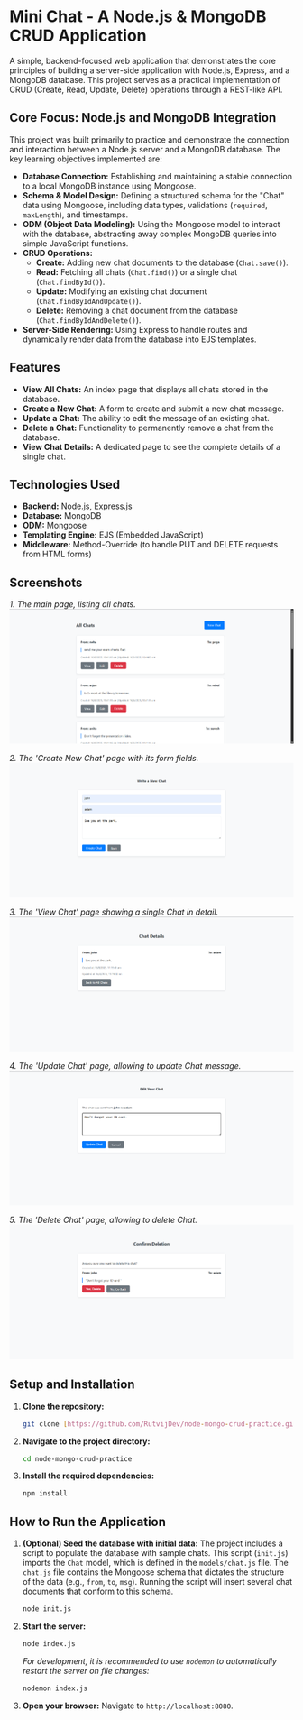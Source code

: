 # Mini Chat - A Node.js & MongoDB CRUD Application

A simple, backend-focused web application that demonstrates the core principles of building a server-side application with Node.js, Express, and a MongoDB database. This project serves as a practical implementation of CRUD (Create, Read, Update, Delete) operations through a REST-like API.

## Core Focus: Node.js and MongoDB Integration

This project was built primarily to practice and demonstrate the connection and interaction between a Node.js server and a MongoDB database. The key learning objectives implemented are:

- **Database Connection:** Establishing and maintaining a stable connection to a local MongoDB instance using Mongoose.
- **Schema & Model Design:** Defining a structured schema for the "Chat" data using Mongoose, including data types, validations (`required`, `maxLength`), and timestamps.
- **ODM (Object Data Modeling):** Using the Mongoose model to interact with the database, abstracting away complex MongoDB queries into simple JavaScript functions.
- **CRUD Operations:**
  - **Create:** Adding new chat documents to the database (`Chat.save()`).
  - **Read:** Fetching all chats (`Chat.find()`) or a single chat (`Chat.findById()`).
  - **Update:** Modifying an existing chat document (`Chat.findByIdAndUpdate()`).
  - **Delete:** Removing a chat document from the database (`Chat.findByIdAndDelete()`).
- **Server-Side Rendering:** Using Express to handle routes and dynamically render data from the database into EJS templates.

## Features

- **View All Chats:** An index page that displays all chats stored in the database.
- **Create a New Chat:** A form to create and submit a new chat message.
- **Update a Chat:** The ability to edit the message of an existing chat.
- **Delete a Chat:** Functionality to permanently remove a chat from the database.
- **View Chat Details:** A dedicated page to see the complete details of a single chat.

## Technologies Used

- **Backend:** Node.js, Express.js
- **Database:** MongoDB
- **ODM:** Mongoose
- **Templating Engine:** EJS (Embedded JavaScript)
- **Middleware:** Method-Override (to handle PUT and DELETE requests from HTML forms)

## Screenshots

_1. The main page, listing all chats._
![Screenshot of the main page listing all chats](./assets/all_chat_page.png)

_2. The 'Create New Chat' page with its form fields._
![Screenshot of the create chat page](./assets/new_chat_page.png)

_3. The 'View Chat' page showing a single Chat in detail._
![Screenshot of the view Chat page](./assets/view_page.png)

_4. The 'Update Chat' page, allowing to update Chat message._
![Screenshot of the update Chat page](./assets/edit_page.png)

_5. The 'Delete Chat' page, allowing to delete Chat._
![Screenshot of the delete Chat page](./assets/delete_page.png)

## Setup and Installation

1.  **Clone the repository:**

    ```bash
    git clone [https://github.com/RutvijDev/node-mongo-crud-practice.git](https://github.com/RutvijDev/node-mongo-crud-practice.git)
    ```

2.  **Navigate to the project directory:**

    ```bash
    cd node-mongo-crud-practice
    ```

3.  **Install the required dependencies:**

    ```bash
    npm install
    ```

## How to Run the Application

1.  **(Optional) Seed the database with initial data:**
    The project includes a script to populate the database with sample chats. This script (`init.js`) imports the `Chat` model, which is defined in the `models/chat.js` file. The `chat.js` file contains the Mongoose schema that dictates the structure of the data (e.g., `from`, `to`, `msg`). Running the script will insert several chat documents that conform to this schema.

    ```bash
    node init.js
    ```

2.  **Start the server:**

    ```bash
    node index.js
    ```

    _For development, it is recommended to use `nodemon` to automatically restart the server on file changes:_

    ```bash
    nodemon index.js
    ```

3.  **Open your browser:**
    Navigate to `http://localhost:8080`.
